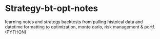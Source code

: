 # Strategy-bt-opt-notes
learning notes and strategy backtests from pulling histoical data and datetime formatting to optimization, monte carlo, risk management &amp; portf.  (PYTHON)

